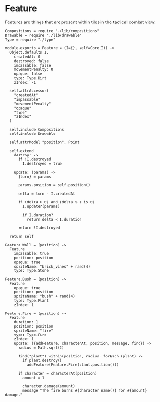 Feature
=======

Features are things that are present within tiles in the tactical combat view.

    Compositions = require "./lib/compositions"
    Drawable = require "./lib/drawable"
    Type = require "./type"

    module.exports = Feature = (I={}, self=Core(I)) ->
      Object.defaults I,
        createdAt: 0
        destroyed: false
        impassable: false
        movementPenalty: 0
        opaque: false
        type: Type.Dirt
        zIndex: -1

      self.attrAccessor(
        "createdAt"
        "impassable"
        "movementPenalty"
        "opaque"
        "type"
        "zIndex"
      )

      self.include Compositions
      self.include Drawable

      self.attrModel "position", Point

      self.extend
        destroy: ->
          if !I.destroyed
            I.destroyed = true

        update: (params) ->
          {turn} = params

          params.position = self.position()

          delta = turn - I.createdAt

          if (delta > 0) and (delta % 1 is 0)
            I.update?(params)

            if I.duration?
              return delta < I.duration

          return !I.destroyed

      return self

    Feature.Wall = (position) ->
      Feature
        impassable: true
        position: position
        opaque: true
        spriteName: "brick_vines" + rand(4)
        type: Type.Stone

    Feature.Bush = (position) ->
      Feature
        opaque: true
        position: position
        spriteName: "bush" + rand(4)
        type: Type.Plant
        zIndex: 1

    Feature.Fire = (position) ->
      Feature
        duration: 1
        position: position
        spriteName: "fire"
        type: Type.Fire
        zIndex: 1
        update: ({addFeature, characterAt, position, message, find}) ->
          radius = Math.sqrt(2)

          find("plant").within(position, radius).forEach (plant) ->
            if plant.destroy()
              addFeature(Feature.Fire(plant.position()))

          if character = characterAt(position)
            amount = 1

            character.damage(amount)
            message "The fire burns #{character.name()} for #{amount} damage."
